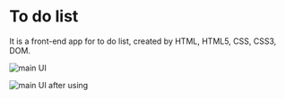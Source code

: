 # To do list

It is a front-end app for to do list, created by HTML, HTML5, CSS, CSS3, DOM.

![main UI](https://i.ibb.co/64DDJwT/Screenshot-308.png)

![main UI after using](https://i.ibb.co/LtTYPyh/Screenshot-310.png)
